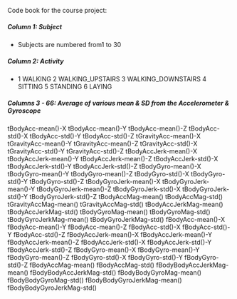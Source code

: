 Code book for the course project:
<h5>Column 1: Subject</h5>
          <ul><li>Subjects are numbered from1 to 30</li></ul>
<h5>Column 2: Activity</h5>
          <ul><li>
          1 WALKING
          2 WALKING_UPSTAIRS
          3 WALKING_DOWNSTAIRS
          4 SITTING
          5 STANDING
          6 LAYING
          </li></ul>
<h5>Columns 3 - 66: Average of various mean & SD from the Accelerometer & Gyroscope</h5>
          tBodyAcc-mean()-X
          tBodyAcc-mean()-Y
          tBodyAcc-mean()-Z
          tBodyAcc-std()-X
          tBodyAcc-std()-Y
          tBodyAcc-std()-Z
          tGravityAcc-mean()-X
          tGravityAcc-mean()-Y
          tGravityAcc-mean()-Z
          tGravityAcc-std()-X
          tGravityAcc-std()-Y
          tGravityAcc-std()-Z
          tBodyAccJerk-mean()-X
          tBodyAccJerk-mean()-Y
          tBodyAccJerk-mean()-Z
          tBodyAccJerk-std()-X
          tBodyAccJerk-std()-Y
          tBodyAccJerk-std()-Z
          tBodyGyro-mean()-X
          tBodyGyro-mean()-Y
          tBodyGyro-mean()-Z
          tBodyGyro-std()-X
          tBodyGyro-std()-Y
          tBodyGyro-std()-Z
          tBodyGyroJerk-mean()-X
          tBodyGyroJerk-mean()-Y
          tBodyGyroJerk-mean()-Z
          tBodyGyroJerk-std()-X
          tBodyGyroJerk-std()-Y
          tBodyGyroJerk-std()-Z
          tBodyAccMag-mean()
          tBodyAccMag-std()
          tGravityAccMag-mean()
          tGravityAccMag-std()
          tBodyAccJerkMag-mean()
          tBodyAccJerkMag-std()
          tBodyGyroMag-mean()
          tBodyGyroMag-std()
          tBodyGyroJerkMag-mean()
          tBodyGyroJerkMag-std()
          fBodyAcc-mean()-X
          fBodyAcc-mean()-Y
          fBodyAcc-mean()-Z
          fBodyAcc-std()-X
          fBodyAcc-std()-Y
          fBodyAcc-std()-Z
          fBodyAccJerk-mean()-X
          fBodyAccJerk-mean()-Y
          fBodyAccJerk-mean()-Z
          fBodyAccJerk-std()-X
          fBodyAccJerk-std()-Y
          fBodyAccJerk-std()-Z
          fBodyGyro-mean()-X
          fBodyGyro-mean()-Y
          fBodyGyro-mean()-Z
          fBodyGyro-std()-X
          fBodyGyro-std()-Y
          fBodyGyro-std()-Z
          fBodyAccMag-mean()
          fBodyAccMag-std()
          fBodyBodyAccJerkMag-mean()
          fBodyBodyAccJerkMag-std()
          fBodyBodyGyroMag-mean()
          fBodyBodyGyroMag-std()
          fBodyBodyGyroJerkMag-mean()
          fBodyBodyGyroJerkMag-std()
